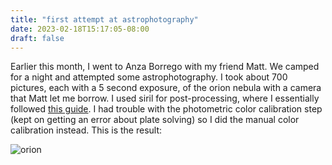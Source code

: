 ```yaml
---
title: "first attempt at astrophotography"
date: 2023-02-18T15:17:05-08:00
draft: false
---
```


Earlier this month, I went to Anza Borrego with my friend Matt. We camped for a night and attempted some astrophotography.
I took about 700 pictures, each with a 5 second exposure, of the orion nebula with a camera that Matt let me borrow. I used siril for post-processing, where I essentially followed [this guide](https://www.cloudynights.com/topic/742945-how-good-is-siril/). I had trouble with the photometric color calibration step (kept on getting an error about plate solving) so I did the manual color calibration instead. This is the result:

![orion](/orion_postprocess.png)
